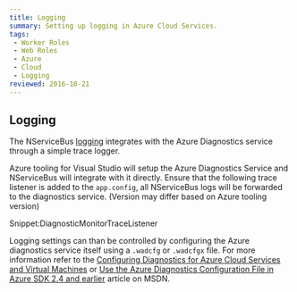 ```yaml
---
title: Logging
summary: Setting up logging in Azure Cloud Services.
tags:
 - Worker Roles
 - Web Roles
 - Azure
 - Cloud
 - Logging
reviewed: 2016-10-21
---
```


## Logging

The NServiceBus [logging](/nservicebus/logging/) integrates with the Azure Diagnostics service through a simple trace logger.

Azure tooling for Visual Studio will setup the Azure Diagnostics Service and NServiceBus will integrate with it directly. Ensure that the following trace listener is added to the `app.config`, all NServiceBus logs will be forwarded to the diagnostics service. (Version may differ based on Azure tooling version)

Snippet:DiagnosticMonitorTraceListener

Logging settings can than be controlled by configuring the Azure diagnostics service itself using a `.wadcfg` or `.wadcfgx` file. For more information refer to the [Configuring Diagnostics for Azure Cloud Services and Virtual Machines](https://azure.microsoft.com/nl-nl/documentation/articles/vs-azure-tools-diagnostics-for-cloud-services-and-virtual-machines/) or [Use the Azure Diagnostics Configuration File in Azure SDK 2.4 and earlier](https://msdn.microsoft.com/library/azure/hh411551.aspx) article on MSDN.